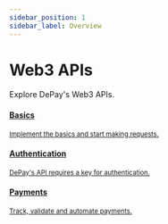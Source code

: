 ```yaml
---
sidebar_position: 1
sidebar_label: Overview
---
```


# Web3 APIs

Explore DePay's Web3 APIs.

<div className="row pt-5">
  <div className="col-12 ps-0 pe-0 col-md-4 pe-md-4">
    <a href="/docs/apis/basics" className="d-block hover-card p-3">
      <span className="d-block">
        <FontAwesomeIcon icon="fa-solid fa-compass" className="text-body-color h2 pt-2" />
      </span>
      <h4 className="d-block h5 mb-1">Basics</h4>
      <div><small className="text-light">Implement the basics and start making requests.</small></div>
    </a>
  </div>

  <div className="col-12 ps-0 pe-0 col-md-4 pe-md-4">
    <a href="/docs/apis/authentication" className="d-block hover-card p-3">
      <span className="d-block">
        <FontAwesomeIcon icon="fa-solid fa-key" className="text-body-color h2 pt-2" />
      </span>
      <h4 className="d-block h5 mb-1">Authentication</h4>
      <div><small className="text-light">DePay's API requires a key for authentication.</small></div>
    </a>
  </div>
</div>

<div className="row pt-5">
  <div className="col-12 ps-0 pe-0 col-md-4 pe-md-4">
    <a href="/docs/apis/payments/" className="d-block hover-card p-3">
      <span className="d-block">
        <FontAwesomeIcon icon="fa-solid fa-money-bill-transfer" className="text-body-color h2 pt-2" />
      </span>
      <h4 className="d-block h5 mb-1">Payments</h4>
      <div><small className="text-light">Track, validate and automate payments.</small></div>
    </a>
  </div>
</div>
